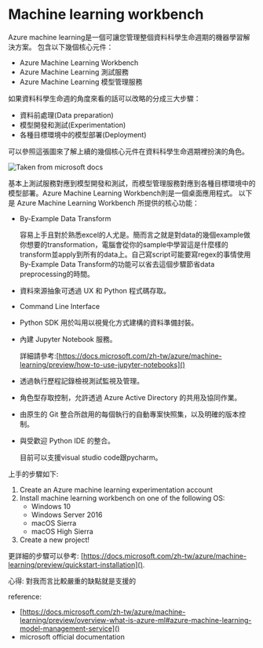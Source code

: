 # Machine learning workbench


Azure machine learning是一個可讓您管理整個資料科學生命週期的機器學習解決方案。 
包含以下幾個核心元件：
* Azure Machine Learning Workbench
* Azure Machine Learning 測試服務
* Azure Machine Learning 模型管理服務

如果資料科學生命週的角度來看的話可以改略的分成三大步驟：

* 資料前處理(Data preparation)
* 模型開發和測試(Experimentation)
* 各種目標環境中的模型部署(Deployment)

可以參照這張圖來了解上續的幾個核心元件在資料科學生命週期裡扮演的角色。

![Taken from microsoft docs](https://docs.microsoft.com/zh-tw/azure/machine-learning/preview/media/overview-what-is-azure-ml/aml-concepts.png)

基本上測試服務對應到模型開發和測試，而模型管理服務對應到各種目標環境中的模型部署。Azure Machine Learning Workbench則是一個桌面應用程式。
以下是 Azure Machine Learning Workbench 所提供的核心功能：

* By-Example Data Transform

	容易上手且對於熟悉excel的人尤是。簡而言之就是對data的幾個example做你想要的transformation，電腦會從你的sample中學習這是什麼樣的transform並apply到所有的data上。自己寫script可能要寫regex的事情使用By-Example Data Transform的功能可以省去這個步驟節省data preprocessing的時間。

* 資料來源抽象可透過 UX 和 Python 程式碼存取。

* Command Line Interface
	
* Python SDK 用於叫用以視覺化方式建構的資料準備封裝。

* 內建 Jupyter Notebook 服務。
		
    詳細請參考:[https://docs.microsoft.com/zh-tw/azure/machine-learning/preview/how-to-use-jupyter-notebooks]()

* 透過執行歷程記錄檢視測試監視及管理。

* 角色型存取控制，允許透過 Azure Active Directory 的共用及協同作業。
* 由原生的 Git 整合所啟用的每個執行的自動專案快照集，以及明確的版本控制。
* 與受歡迎 Python IDE 的整合。
	
    目前可以支援visual studio code跟pycharm。



上手的步驟如下:
1. Create an Azure machine learning experimentation account
2. Install machine learning workbench on one of the following OS:
	* Windows 10
	* Windows Server 2016
	* macOS Sierra
	* macOS High Sierra
3. Create a new project!

更詳細的步驟可以參考: [https://docs.microsoft.com/zh-tw/azure/machine-learning/preview/quickstart-installation]().


心得: 
對我而言比較嚴重的缺點就是支援的


reference:

* [https://docs.microsoft.com/zh-tw/azure/machine-learning/preview/overview-what-is-azure-ml#azure-machine-learning-model-management-service]()
* microsoft official documentation


